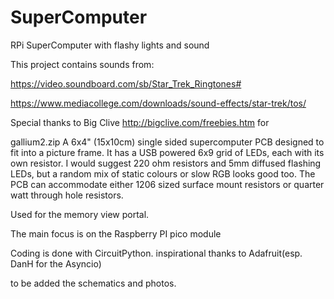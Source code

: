 # SuperComputer
RPi SuperComputer with flashy lights and sound


This project contains sounds from:

https://video.soundboard.com/sb/Star_Trek_Ringtones#

https://www.mediacollege.com/downloads/sound-effects/star-trek/tos/

Special thanks to Big Clive
http://bigclive.com/freebies.htm
for 

gallium2.zip
A 6x4" (15x10cm) single sided supercomputer PCB designed to fit into a picture frame. It has a USB powered 6x9 grid of LEDs, each with its own resistor.
I would suggest 220 ohm resistors and 5mm diffused flashing LEDs, but a random mix of static colours or slow RGB looks good too.
The PCB can accommodate either 1206 sized surface mount resistors or quarter watt through hole resistors.

Used for the memory view portal.

The main focus is on the Raspberry PI pico module

Coding is done with CircuitPython. inspirational thanks to Adafruit(esp. DanH for the Asyncio)

to be added the schematics and photos.

